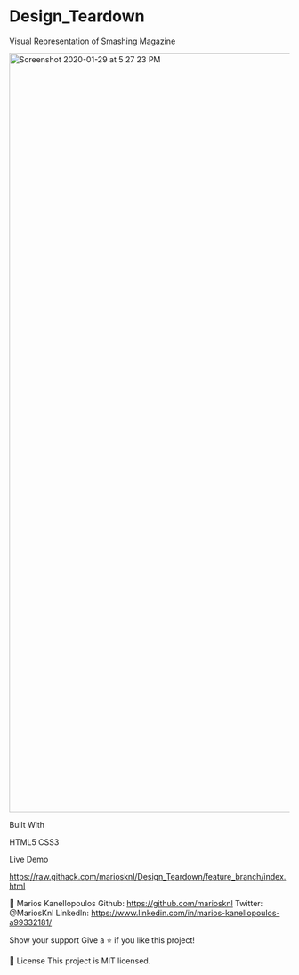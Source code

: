# Design_Teardown

Visual Representation of Smashing Magazine

<img width="1362" alt="Screenshot 2020-01-29 at 5 27 23 PM" src="https://user-images.githubusercontent.com/50610396/73370267-a0f64380-42bc-11ea-914d-3fa74e76b0c4.png">

Built With

HTML5
CSS3

Live Demo

https://raw.githack.com/mariosknl/Design_Teardown/feature_branch/index.html

👤 Marios Kanellopoulos
Github: https://github.com/mariosknl
Twitter: @MariosKnl
Linkedln: https://www.linkedin.com/in/marios-kanellopoulos-a99332181/

Show your support
Give a ⭐️ if you like this project!

📝 License
This project is MIT licensed.
